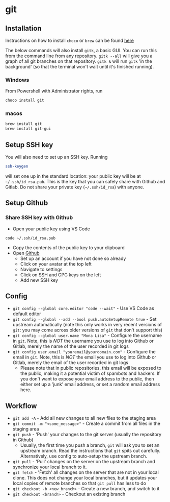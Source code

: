 # git

## Installation

Instructions on how to install `choco` or `brew` can be found [here](./install.software.md)

The below commands will also install `gitk`, a basic GUI. You can run this from the command line from any repository. `gitk --all` will give you a graph of all git branches on that repository. `gitk &` will run `gitk` 'in the background' (so that the terminal won't wait until it's finished running).

### Windows

From Powershell with Administrator rights, run

```bash
choco install git
```

### macos

```bash
brew install git
brew install git-gui
```

## Setup SSH key

You will also need to set up an SSH key. Running 

```bash
ssh-keygen
```

will set one up in the standard location: your public key will be at `~/.ssh/id_rsa.pub`. This is the key that you can safely share with Github and Gitlab. Do not share your private key (`~/.ssh/id_rsa`) with anyone.

## Setup Github

### Share SSH key with Github

* Open your public key using VS Code

```
code ~/.ssh/id_rsa.pub
```

* Copy the contents of the public key to your clipboard
* Open [Github](https://github.com/)
  * Set up an account if you have not done so already
  * Click on your avatar at the top left
  * Navigate to settings
  * Click on SSH and GPG keys on the left
  * Add new SSH key

## Config

* `git config --global core.editor "code --wait"` - Use VS Code as default editor
* `git config --global --add --bool push.autoSetupRemote true` - Set upstream automatically (note this only works in very recent versions of `git`: you may come across older versions of `git` that don't support this)
* `git config --global user.name "Mona Lisa"` - Configure the username in `git`. Note, this is *NOT* the username you use to log into Github or Gitlab, merely the name of the user recorded in git logs
* `git config user.email "youremail@yourdomain.com"` - Configure the email in `git`. Note, this is *NOT* the email you use to log into Github or Gitlab, merely the email of the user recorded in git logs
  * Please note that in public repositories, this email will be exposed to the public, making it a potential victim of spambots and hackers. If you don't want to expose your email address to the public, then either set up a 'junk' email address, or set a random email address here.

## Workflow

* `git add -A` - Add all new changes to all new files to the staging area
* `git commit -m "<some_message>"` - Create a commit from all files in the staging area
* `git push` - 'Push' your changes to the git server (usually the repository in Github)
  * Usually, the first time you push a branch, `git` will ask you to set an upstream branch. Read the instructions that `git` spits out carefully. Alternatively, use config to auto-setup the upstream branch.
* `git pull` - 'Pull' changes on the server on the upstream branch and synchronize your local branch to it.
* `git fetch` - 'Fetch' all changes on the server that are not in your local clone. This does not change your local branches, but it updates your local copies of remote branches so that `git pull` has less to do
* `git checkout -b <new_branch>` - Create a new branch, and switch to it
* `git checkout <branch>` - Checkout an existing branch